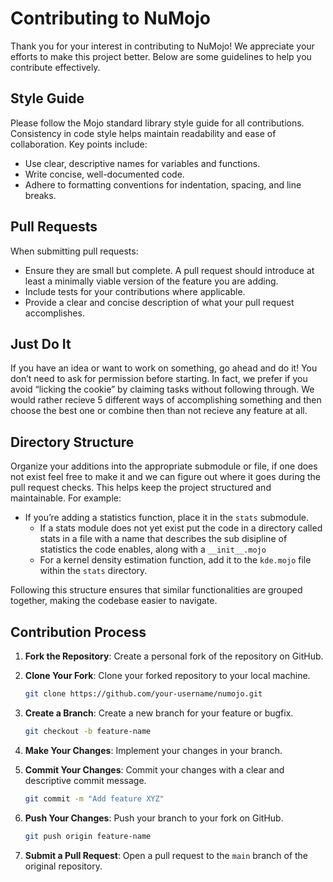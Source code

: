 # Contributing to NuMojo

Thank you for your interest in contributing to NuMojo! We appreciate your efforts to make this project better. Below are some guidelines to help you contribute effectively.

## Style Guide

Please follow the Mojo standard library style guide for all contributions. Consistency in code style helps maintain readability and ease of collaboration. Key points include:

- Use clear, descriptive names for variables and functions.
- Write concise, well-documented code.
- Adhere to formatting conventions for indentation, spacing, and line breaks.

## Pull Requests

When submitting pull requests:

- Ensure they are small but complete. A pull request should introduce at least a minimally viable version of the feature you are adding.
- Include tests for your contributions where applicable.
- Provide a clear and concise description of what your pull request accomplishes.

## Just Do It

If you have an idea or want to work on something, go ahead and do it! You don’t need to ask for permission before starting. In fact, we prefer if you avoid “licking the cookie” by claiming tasks without following through. We would rather recieve 5 different ways of accomplishing something and then choose the best one or combine then than not recieve any feature at all.

## Directory Structure

Organize your additions into the appropriate submodule or file, if one does not exist feel free to make it and we can figure out where it goes during the pull request checks. This helps keep the project structured and maintainable. For example:

- If you’re adding a statistics function, place it in the `stats` submodule.
  - If a stats module does not yet exist put the code in a directory called stats in a file with a name that describes the sub disipline of statistics the code enables, along with a `__init__.mojo`
  - For a kernel density estimation function, add it to the `kde.mojo` file within the `stats` directory.

Following this structure ensures that similar functionalities are grouped together, making the codebase easier to navigate.

## Contribution Process

1. **Fork the Repository**: Create a personal fork of the repository on GitHub.
2. **Clone Your Fork**: Clone your forked repository to your local machine.

   ```sh
   git clone https://github.com/your-username/numojo.git
   ```

3. **Create a Branch**: Create a new branch for your feature or bugfix.

   ```sh
   git checkout -b feature-name
   ```

4. **Make Your Changes**: Implement your changes in your branch.
5. **Commit Your Changes**: Commit your changes with a clear and descriptive commit message.

   ```sh
   git commit -m "Add feature XYZ"
   ```

6. **Push Your Changes**: Push your branch to your fork on GitHub.

   ```sh
   git push origin feature-name
   ```

7. **Submit a Pull Request**: Open a pull request to the `main` branch of the original repository.
